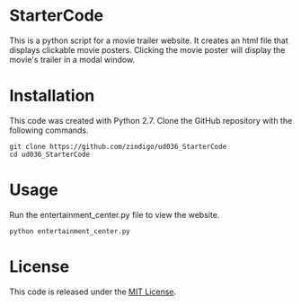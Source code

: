 # StarterCode

This is a python script for a movie trailer website. It creates an html file that displays clickable movie posters. Clicking the movie poster will display the movie's trailer in a modal window.


# Installation

This code was created with Python 2.7. Clone the GitHub repository with the following commands. 

```
git clone https://github.com/zindigo/ud036_StarterCode
cd ud036_StarterCode
```


# Usage

Run the entertainment_center.py file to view the website.

```
python entertainment_center.py
```


# License

This code is released under the [MIT License](https://opensource.org/licenses/MIT).
